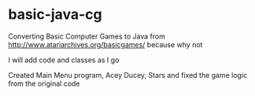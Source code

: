 # basic-java-cg

Converting Basic Computer Games to Java from http://www.atariarchives.org/basicgames/ because why not

I will add code and classes as I go

Created Main Menu program, Acey Ducey, Stars and fixed the game logic from the original code
